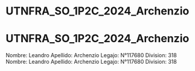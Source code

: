 # UTNFRA_SO_1P2C_2024_Archenzio
# UTNFRA_SO_1P2C_2024_Archenzio
Nombre: Leandro
Apellido: Archenzio
Legajo: N°117680
Division: 318
Nombre: Leandro
Apellido: Archenzio
Legajo: N°117680
Division: 318

